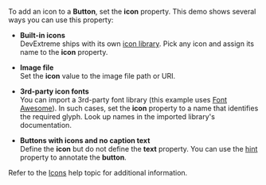 To add an icon to a **Button**, set the **icon** property. This demo shows several ways you can use this property:   

- **Built-in icons**    
DevExtreme ships with its own [icon library](/Documentation/Guide/Themes_and_Styles/Icons/#Built-In_Icon_Library). Pick any icon and assign its name to the **icon** property.

- **Image file**    
Set the **icon** value to the image file path or URI.    

- **3rd-party icon fonts**    
You can import a 3rd-party font library (this example uses <a href="https://fontawesome.com/icons?d=gallery" target="_blank">Font Awesome</a>). In such cases, set the **icon** property to a name that identifies the required glyph. Look up names in the imported library's documentation.

- **Buttons with icons and no caption text**   
Define the **icon** but do not define the **text** property. You can use the [hint](/Documentation/ApiReference/UI_Widgets/dxButton/Configuration/#hint) property to annotate the **button**.   

Refer to the [Icons](/Documentation/Guide/Themes_and_Styles/Icons) help topic for additional information.

